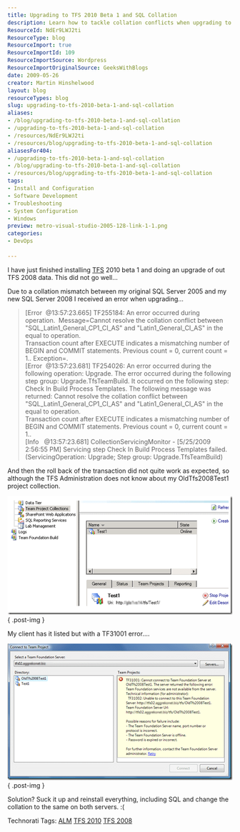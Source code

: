 ```yaml
---
title: Upgrading to TFS 2010 Beta 1 and SQL Collation
description: Learn how to tackle collation conflicts when upgrading to TFS 2010 Beta 1 from TFS 2008. Discover solutions to ensure a smooth transition!
ResourceId: NdEr9LWJ2ti
ResourceType: blog
ResourceImport: true
ResourceImportId: 109
ResourceImportSource: Wordpress
ResourceImportOriginalSource: GeeksWithBlogs
date: 2009-05-26
creator: Martin Hinshelwood
layout: blog
resourceTypes: blog
slug: upgrading-to-tfs-2010-beta-1-and-sql-collation
aliases:
- /blog/upgrading-to-tfs-2010-beta-1-and-sql-collation
- /upgrading-to-tfs-2010-beta-1-and-sql-collation
- /resources/NdEr9LWJ2ti
- /resources/blog/upgrading-to-tfs-2010-beta-1-and-sql-collation
aliasesFor404:
- /upgrading-to-tfs-2010-beta-1-and-sql-collation
- /blog/upgrading-to-tfs-2010-beta-1-and-sql-collation
- /resources/blog/upgrading-to-tfs-2010-beta-1-and-sql-collation
tags:
- Install and Configuration
- Software Development
- Troubleshooting
- System Configuration
- Windows
preview: metro-visual-studio-2005-128-link-1-1.png
categories:
- DevOps

---
```

I have just finished installing [TFS](http://msdn2.microsoft.com/en-us/teamsystem/aa718934.aspx "Team Foundation Server") 2010 beta 1 and doing an upgrade of out TFS 2008 data. This did not go well…

Due to a collation mismatch between my original SQL Server 2005 and my new SQL Server 2008 I received an error when upgrading…

> \[Error  @13:57:23.665\] TF255184: An error occurred during operation.  Message=Cannot resolve the collation conflict between "SQL_Latin1_General_CP1_CI_AS" and "Latin1_General_CI_AS" in the equal to operation.  
> Transaction count after EXECUTE indicates a mismatching number of BEGIN and COMMIT statements. Previous count = 0, current count = 1.. Exception=.  
> \[Error  @13:57:23.681\] TF254026: An error occurred during the following operation: Upgrade. The error occurred during the following step group: Upgrade.TfsTeamBuild. It occurred on the following step: Check In Build Process Templates. The following message was returned: Cannot resolve the collation conflict between "SQL_Latin1_General_CP1_CI_AS" and "Latin1_General_CI_AS" in the equal to operation.  
> Transaction count after EXECUTE indicates a mismatching number of BEGIN and COMMIT statements. Previous count = 0, current count = 1..  
> \[Info   @13:57:23.681\] CollectionServicingMonitor - \[5/25/2009 2:56:55 PM\] Servicing step Check In Build Process Templates failed. (ServicingOperation: Upgrade; Step group: Upgrade.TfsTeamBuild)

And then the roll back of the transaction did not quite work as expected, so although the TFS Administration does not know about my OldTfs2008Test1 project collection.

[![image](images/SQLCollationproblemInstallingTFS2010_D181-image_thumb_1-2-2.png)](http://blog.hinshelwood.com/files/2011/05/GWB-WindowsLiveWriter-SQLCollationproblemInstallingTFS2010_D181-image_4.png)
{ .post-img }

My client has it listed but with a TF31001 error.…

[![image](images/SQLCollationproblemInstallingTFS2010_D181-image_thumb-3-3.png)](http://blog.hinshelwood.com/files/2011/05/GWB-WindowsLiveWriter-SQLCollationproblemInstallingTFS2010_D181-image_2.png)
{ .post-img }

Solution? Suck it up and reinstall everything, including SQL and change the collation to the same on both servers. :(

Technorati Tags: [ALM](http://technorati.com/tags/ALM) [TFS 2010](http://technorati.com/tags/TFS+2010) [TFS 2008](http://technorati.com/tags/TFS+2008)
